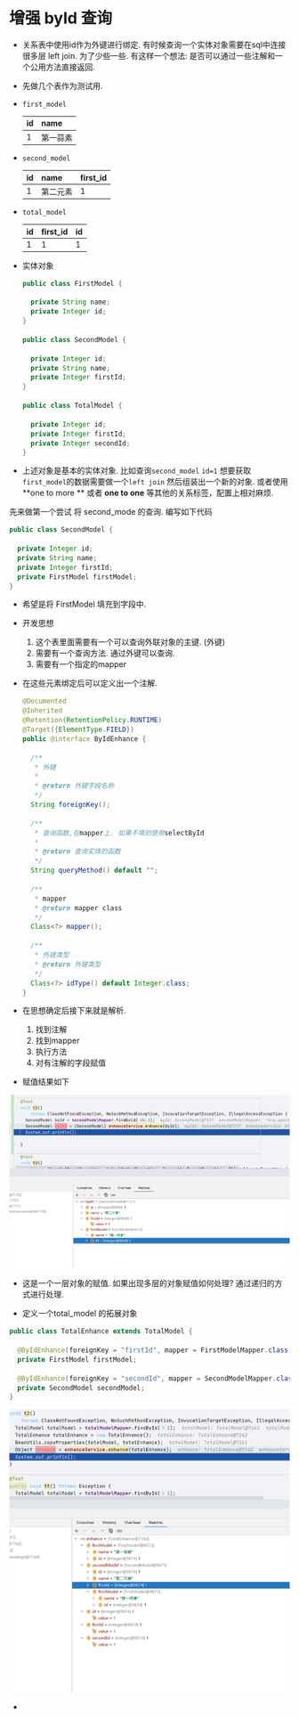 # 增强 byId 查询
- 关系表中使用id作为外键进行绑定. 有时候查询一个实体对象需要在sql中连接很多层 left join. 为了少些一些. 有这样一个想法: 是否可以通过一些注解和一个公用方法直接返回. 



- 先做几个表作为测试用.

- `first_model` 

  | id   | name     |
  | ---- | -------- |
  | 1    | 第一蒜素 |

- `second_model`

  | id   | name     | first_id |
  | ---- | -------- | -------- |
  | 1    | 第二元素 | 1        |

- `total_model`

  | id   | first_id | id   |
  | ---- | -------- | ---- |
  | 1    | 1        | 1    |

  



- 实体对象

  ```java
  public class FirstModel {
  
    private String name;
    private Integer id;
  }
  
  public class SecondModel {
  
    private Integer id;
    private String name;
    private Integer firstId;
  }
  
  public class TotalModel {
  
    private Integer id;
    private Integer firstId;
    private Integer secondId;
  }
  ```



- 上述对象是基本的实体对象. 比如查询`second_model` `id=1` 想要获取`first_model`的数据需要做一个`left join` 然后组装出一个新的对象. 或者使用 **one to more ** 或者 **one to one**  等其他的关系标签，配置上相对麻烦.





先来做第一个尝试 将 second_mode 的查询. 编写如下代码

```java
public class SecondModel {

  private Integer id;
  private String name;
  private Integer firstId;
  private FirstModel firstModel;
}
```

- 希望是将 FirstModel 填充到字段中.





- 开发思想

  1. 这个表里面需要有一个可以查询外联对象的主键. (外键)
  2. 需要有一个查询方法. 通过外键可以查询.
  3. 需要有一个指定的mapper

- 在这些元素绑定后可以定义出一个注解.

  ```java
  @Documented
  @Inherited
  @Retention(RetentionPolicy.RUNTIME)
  @Target({ElementType.FIELD})
  public @interface ByIdEnhance {
  
    /**
     * 外键
     *
     * @return 外键字段名称
     */
    String foreignKey();
  
    /**
     * 查询函数,在mapper上. 如果不填则使用selectById
     *
     * @return 查询实体的函数
     */
    String queryMethod() default "";
  
    /**
     * mapper
     * @return mapper class
     */
    Class<?> mapper();
  
    /**
     * 外键类型
     * @return 外键类型
     */
    Class<?> idType() default Integer.class;
  }
  ```



- 在思想确定后接下来就是解析. 
  1. 找到注解
  2. 找到mapper
  3. 执行方法
  4. 对有注解的字段赋值

- 赋值结果如下

![image-20200914105812574](images/image-20200914105812574.png)

- 这是一个一层对象的赋值. 如果出现多层的对象赋值如何处理? 通过递归的方式进行处理.







- 定义一个total_model 的拓展对象



```java
public class TotalEnhance extends TotalModel {

  @ByIdEnhance(foreignKey = "firstId", mapper = FirstModelMapper.class, queryMethod = "selectById")
  private FirstModel firstModel;

  @ByIdEnhance(foreignKey = "secondId", mapper = SecondModelMapper.class, queryMethod = "findById")
  private SecondModel secondModel;
}
```



![image-20200914110036165](images/image-20200914110036165.png)



- 